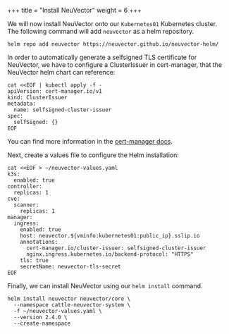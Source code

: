 +++
title = "Install NeuVector"
weight = 6
+++

We will now install NeuVector onto our `Kubernetes01` Kubernetes cluster. The following command will add `neuvector` as a helm repository.

```ctr:Kubernetes01
helm repo add neuvector https://neuvector.github.io/neuvector-helm/
```

In order to automatically generate a selfsigned TLS certificate for NeuVector, we have to configure a ClusterIssuer in cert-manager, that the NeuVector helm chart can reference:

```ctr:Kubernetes01
cat <<EOF | kubectl apply -f -
apiVersion: cert-manager.io/v1
kind: ClusterIssuer
metadata:
  name: selfsigned-cluster-issuer
spec:
  selfSigned: {}
EOF
```  
  
You can find more information in the [cert-manager docs](https://cert-manager.io/docs/).  

Next, create a values file to configure the Helm installation:

```ctr:Kubernetes01
cat <<EOF > ~/neuvector-values.yaml
k3s:
  enabled: true
controller:
  replicas: 1
cve:
  scanner:
    replicas: 1
manager:
  ingress:
    enabled: true
    host: neuvector.${vminfo:kubernetes01:public_ip}.sslip.io
    annotations:
      cert-manager.io/cluster-issuer: selfsigned-cluster-issuer
      nginx.ingress.kubernetes.io/backend-protocol: "HTTPS"
    tls: true
    secretName: neuvector-tls-secret
EOF
```

Finally, we can install NeuVector using our `helm install` command.

```ctr:Kubernetes01
helm install neuvector neuvector/core \
  --namespace cattle-neuvector-system \
  -f ~/neuvector-values.yaml \
  --version 2.4.0 \
  --create-namespace
```
